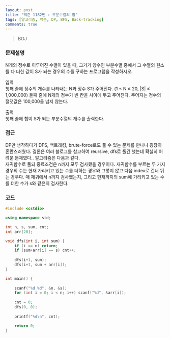 ```yaml
---
layout: post
title: "백준 1182번 : 부분수열의 합"
tags: [알고리즘, 백준, DP, BFS, Back-tracking]
comments: true
---
```


> BOJ  

### 문제설명  
N개의 정수로 이루어진 수열이 있을 때, 크기가 양수인 부분수열 중에서 그 수열의 원소를 다 더한 값이 S가 되는 경우의 수를 구하는 프로그램을 작성하시오.  

입력  
첫째 줄에 정수의 개수를 나타내는 N과 정수 S가 주어진다. (1 ≤ N ≤ 20, |S| ≤ 1,000,000) 둘째 줄에 N개의 정수가 빈 칸을 사이에 두고 주어진다. 주어지는 정수의 절댓값은 100,000을 넘지 않는다.  

출력  
첫째 줄에 합이 S가 되는 부분수열의 개수를 출력한다.  

### 접근  
DP만 생각하다가 DFS, 백트래킹, brute-force로도 풀 수 있는 문제를 만나니 굉장히 혼란스러웠다. 결론은 여러 블로그를 참고하여 reursive, dfs로 풀긴 했는데 확실히 어려운 문제였다.. 알고리즘은 다음과 같다.  
재귀함수로 풀되 종료조건은 n까지 모두 검사했을 경우이다. 재귀함수를 부르는 두 가지 경우의 수는 현재 가리키고 있는 수를 더하는 경우와 그렇지 않고 다음 index로 건너 뛰는 경우다. 매 재귀에서 n까지 검사했는지, 그리고 현재까지의 sum에 가리키고 있는 수를 더한 수가 s와 같은지 검사한다.  

### 코드  
~~~c++
#include <cstdio>

using namespace std;

int n, s, sum, cnt;
int arr[20];

void dfs(int i, int sum) {
    if (i == n) return;
    if (sum+arr[i] == s) cnt++;
    
    dfs(i+1, sum);
    dfs(i+1, sum + arr[i]);
}

int main() {
    
    scanf("%d %d", &n, &s);
    for (int i = 0; i < n; i++) scanf("%d", &arr[i]);
    
    cnt = 0;
    dfs(0, 0);
    
    printf("%d\n", cnt);

    return 0;
}
~~~